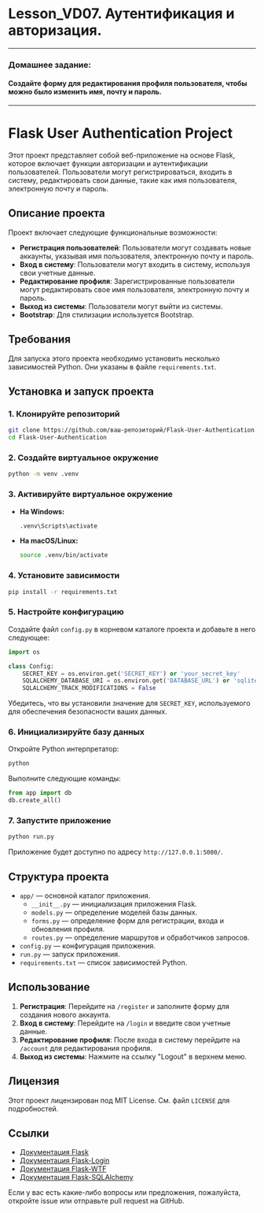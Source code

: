 # Lesson_VD07. Аутентификация и авторизация.

---

### Домашнее задание:
#### Создайте форму для редактирования профиля пользователя, чтобы можно было изменить имя, почту и пароль.

---

# Flask User Authentication Project

Этот проект представляет собой веб-приложение на основе Flask, которое включает функции авторизации и аутентификации пользователей. Пользователи могут регистрироваться, входить в систему, редактировать свои данные, такие как имя пользователя, электронную почту и пароль.

## Описание проекта

Проект включает следующие функциональные возможности:

- **Регистрация пользователей**: Пользователи могут создавать новые аккаунты, указывая имя пользователя, электронную почту и пароль.
- **Вход в систему**: Пользователи могут входить в систему, используя свои учетные данные.
- **Редактирование профиля**: Зарегистрированные пользователи могут редактировать свое имя пользователя, электронную почту и пароль.
- **Выход из системы**: Пользователи могут выйти из системы.
- **Bootstrap**: Для стилизации используется Bootstrap.

## Требования

Для запуска этого проекта необходимо установить несколько зависимостей Python. Они указаны в файле `requirements.txt`.

## Установка и запуск проекта

### 1. Клонируйте репозиторий

```bash
git clone https://github.com/ваш-репозиторий/Flask-User-Authentication.git
cd Flask-User-Authentication
```

### 2. Создайте виртуальное окружение

```bash
python -m venv .venv
```

### 3. Активируйте виртуальное окружение

- **На Windows:**

  ```bash
  .venv\Scripts\activate
  ```

- **На macOS/Linux:**

  ```bash
  source .venv/bin/activate
  ```

### 4. Установите зависимости

```bash
pip install -r requirements.txt
```

### 5. Настройте конфигурацию

Создайте файл `config.py` в корневом каталоге проекта и добавьте в него следующее:

```python
import os

class Config:
    SECRET_KEY = os.environ.get('SECRET_KEY') or 'your_secret_key'
    SQLALCHEMY_DATABASE_URI = os.environ.get('DATABASE_URL') or 'sqlite:///site.db'
    SQLALCHEMY_TRACK_MODIFICATIONS = False
```

Убедитесь, что вы установили значение для `SECRET_KEY`, используемого для обеспечения безопасности ваших данных.

### 6. Инициализируйте базу данных

Откройте Python интерпретатор:

```bash
python
```

Выполните следующие команды:

```python
from app import db
db.create_all()
```

### 7. Запустите приложение

```bash
python run.py
```

Приложение будет доступно по адресу `http://127.0.0.1:5000/`.

## Структура проекта

- `app/` — основной каталог приложения.
  - `__init__.py` — инициализация приложения Flask.
  - `models.py` — определение моделей базы данных.
  - `forms.py` — определение форм для регистрации, входа и обновления профиля.
  - `routes.py` — определение маршрутов и обработчиков запросов.
- `config.py` — конфигурация приложения.
- `run.py` — запуск приложения.
- `requirements.txt` — список зависимостей Python.

## Использование

1. **Регистрация**: Перейдите на `/register` и заполните форму для создания нового аккаунта.
2. **Вход в систему**: Перейдите на `/login` и введите свои учетные данные.
3. **Редактирование профиля**: После входа в систему перейдите на `/account` для редактирования профиля.
4. **Выход из системы**: Нажмите на ссылку "Logout" в верхнем меню.

## Лицензия

Этот проект лицензирован под MIT License. См. файл `LICENSE` для подробностей.

## Ссылки

- [Документация Flask](https://flask.palletsprojects.com/)
- [Документация Flask-Login](https://flask-login.readthedocs.io/en/latest/)
- [Документация Flask-WTF](https://flask-wtf.readthedocs.io/en/latest/)
- [Документация Flask-SQLAlchemy](https://flask-sqlalchemy.palletsprojects.com/)

Если у вас есть какие-либо вопросы или предложения, пожалуйста, откройте issue или отправьте pull request на GitHub.
